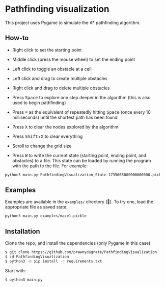 # Pathfinding visualization

This project uses Pygame to simulate the A\* pathfinding algorithm.

## How-to

- Right click to set the starting point
- Middle click (press the mouse wheel) to set the ending point

- Left click to toggle an obstacle at a cell
- Left click and drag to create multiple obstacles
- Right click and drag to delete multiple obstacles

- Press <kbd>Space</kbd> to explore one step deeper in the algorithm (this is also used to begin pathfinding)
- Press <kbd>&equals;</kbd> as the equivalent of repeatedly hitting <kbd>Space</kbd> (once every 10 milliseconds) until the shortest path has been found
- Press <kbd>X</kbd> to clear the nodes explored by the algorithm

- Press <kbd>Shift</kbd>+<kbd>X</kbd> to clear everything

- Scroll to change the grid size

- Press <kbd>W</kbd> to write the current state (starting point, ending point, and obstacles) to a file. This state can be loaded by running the program with the path to the file. For example:

```bash
python3 main.py PathfindingVisualization_State-1735065000000000000.pickle
```

## Examples

Examples are available in the `examples/` directory (🤯). To try one, load the appropriate file as saved state:

```bash
python3 main.py examples/maze1.pickle
```

## Installation

Clone the repo, and install the dependencies (only Pygame in this case):

```bash
$ git clone https://github.com/prawnydagrate/PathfindingVisualization
$ cd PathfindingVisualization
$ python3 -m pip install -r requirements.txt
```

Start with:

```bash
$ python3 main.py
```
